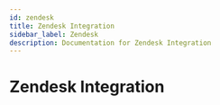 ```yaml
---
id: zendesk
title: Zendesk Integration
sidebar_label: Zendesk
description: Documentation for Zendesk Integration
---
```


# Zendesk Integration

